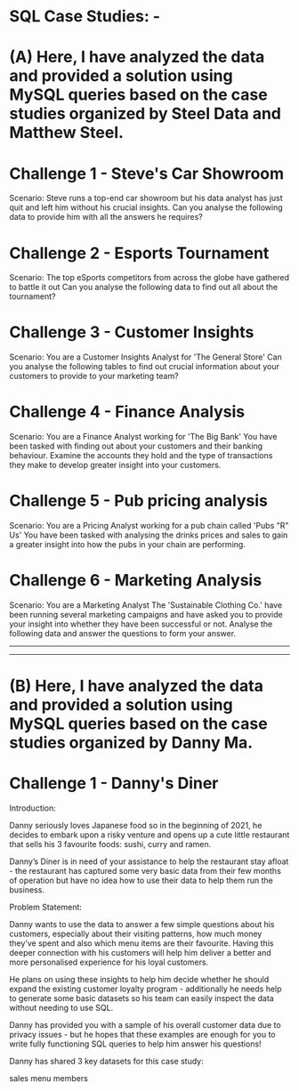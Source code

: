 # SQL Case Studies: -

# (A) Here, I have analyzed the data and provided a solution using MySQL queries based on the case studies organized by Steel Data and Matthew Steel.

# Challenge 1 - Steve's Car Showroom

Scenario:
Steve runs a top-end car showroom but his data analyst has just quit and left him without his crucial insights.
Can you analyse the following data to provide him with all the answers he requires?


# Challenge 2 - Esports Tournament

Scenario:
The top eSports competitors from across the globe have gathered to battle it out
Can you analyse the following data to find out all about the tournament?


# Challenge 3 - Customer Insights

Scenario:
You are a Customer Insights Analyst for 'The General Store'
Can you analyse the following tables to find out crucial information about your customers to provide to your marketing team?


# Challenge 4 - Finance Analysis

Scenario:
You are a Finance Analyst working for 'The Big Bank'
You have been tasked with finding out about your customers and their banking behaviour. Examine the accounts they hold and the type of transactions they make to develop greater insight into your customers.


# Challenge 5 - Pub pricing analysis

Scenario:
You are a Pricing Analyst working for a pub chain called 'Pubs "R" Us'
You have been tasked with analysing the drinks prices and sales to gain a greater insight into how the pubs in your chain are performing.


# Challenge 6 - Marketing Analysis

Scenario:
You are a Marketing Analyst
The 'Sustainable Clothing Co.' have been running several marketing campaigns and have asked you to provide your insight into whether they have been successful or not. Analyse the following data and answer the questions to form your answer.

---------------------------------------------------------------------------------------------------------------------------------
---------------------------------------------------------------------------------------------------------------------------------

# (B) Here, I have analyzed the data and provided a solution using MySQL queries based on the case studies organized by Danny Ma.

# Challenge 1 - Danny's Diner

Introduction:

Danny seriously loves Japanese food so in the beginning of 2021, he decides to embark upon a risky venture and opens up a cute little restaurant that sells his 3 favourite foods: sushi, curry and ramen.

Danny’s Diner is in need of your assistance to help the restaurant stay afloat - the restaurant has captured some very basic data from their few months of operation but have no idea how to use their data to help them run the business.

Problem Statement:

Danny wants to use the data to answer a few simple questions about his customers, especially about their visiting patterns, how much money they’ve spent and also which menu items are their favourite. Having this deeper connection with his customers will help him deliver a better and more personalised experience for his loyal customers.

He plans on using these insights to help him decide whether he should expand the existing customer loyalty program - additionally he needs help to generate some basic datasets so his team can easily inspect the data without needing to use SQL.

Danny has provided you with a sample of his overall customer data due to privacy issues - but he hopes that these examples are enough for you to write fully functioning SQL queries to help him answer his questions!

Danny has shared 3 key datasets for this case study:

sales
menu
members
